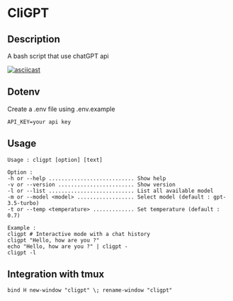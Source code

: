 # CliGPT

## Description

A bash script that use chatGPT api

[![asciicast](https://asciinema.org/a/567606.svg)](https://asciinema.org/a/567606)

## Dotenv

Create a .env file using .env.example

```
API_KEY=your api key
```

## Usage

```
Usage : cligpt [option] [text]

Option :
-h or --help ........................... Show help
-v or --version ........................ Show version
-l or --list ........................... List all available model
-m or --model <model> .................. Select model (default : gpt-3.5-turbo)
-t or --temp <temperature> ............. Set temperature (default : 0.7)

Example :
cligpt # Interactive mode with a chat history
cligpt "Hello, how are you ?"
echo "Hello, how are you ?" | cligpt -
cligpt -l
```

## Integration with tmux
```
bind H new-window "cligpt" \; rename-window "cligpt"
```
